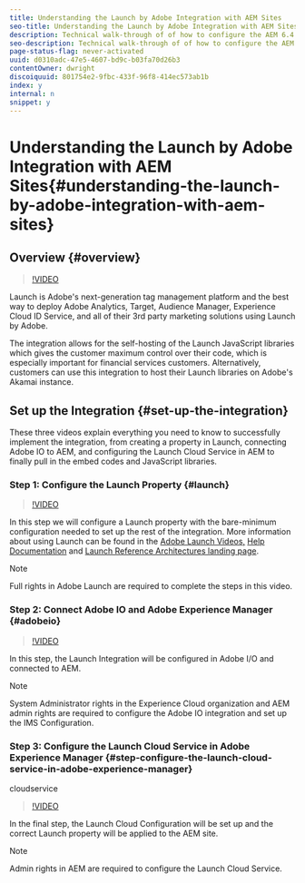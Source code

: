 ```yaml
---
title: Understanding the Launch by Adobe Integration with AEM Sites
seo-title: Understanding the Launch by Adobe Integration with AEM Sites
description: Technical walk-through of of how to configure the AEM 6.4 integration with Launch by Adobe. This integration allows customer to pull the Launch "embed codes" and related JavaScript libraries into AEM Sites.
seo-description: Technical walk-through of of how to configure the AEM 6.4 integration with Launch by Adobe. This integration allows customer to pull the Launch "embed codes" and related JavaScript libraries into AEM Sites.
page-status-flag: never-activated
uuid: d0310adc-47e5-4607-bd9c-b03fa70d26b3
contentOwner: dwright
discoiquuid: 801754e2-9fbc-433f-96f8-414ec573ab1b
index: y
internal: n
snippet: y
---
```


# Understanding the Launch by Adobe Integration with AEM Sites{#understanding-the-launch-by-adobe-integration-with-aem-sites}

## Overview {#overview}

>[!VIDEO](//video.tv.adobe.com/v/21982/)

Launch is Adobe's next-generation tag management platform and the best way to deploy Adobe Analytics, Target, Audience Manager, Experience Cloud ID Service, and all of their 3rd party marketing solutions using Launch by Adobe.

The integration allows for the self-hosting of the Launch JavaScript libraries which gives the customer maximum control over their code, which is especially important for financial services customers. Alternatively, customers can use this integration to host their Launch libraries on Adobe's Akamai instance.

## Set up the Integration {#set-up-the-integration}

These three videos explain everything you need to know to successfully implement the integration, from creating a property in Launch, connecting Adobe IO to AEM, and configuring the Launch Cloud Service in AEM to finally pull in the embed codes and JavaScript libraries.

### Step 1: Configure the Launch Property {#launch}

>[!VIDEO](//video.tv.adobe.com/v/21984/)

In this step we will configure a Launch property with the bare-minimum configuration needed to set up the rest of the integration. More information about using Launch can be found in the [Adobe Launch Videos,](https://marketing.adobe.com/resources/help/en_US/experience-cloud/launch/videos.html) [Help Documentation](https://marketing.adobe.com/resources/help/en_US/experience-cloud/launch/) and [Launch Reference Architectures landing page](https://helpx.adobe.com/experience-manager/kt/integration/using/launch-reference-architecture-guides.html).

>[!NOTE]
>
>Full rights in Adobe Launch are required to complete the steps in this video.

### Step 2: Connect Adobe IO and Adobe Experience Manager {#adobeio}

>[!VIDEO](//video.tv.adobe.com/v/21983/)

In this step, the Launch Integration will be configured in Adobe I/O and connected to AEM.

>[!NOTE]
>
>System Administrator rights in the Experience Cloud organization and AEM admin rights are required to configure the Adobe IO integration and set up the IMS Configuration.

### Step 3: Configure the Launch Cloud Service in Adobe Experience Manager {#step-configure-the-launch-cloud-service-in-adobe-experience-manager}

cloudservice

>[!VIDEO](//video.tv.adobe.com/v/21985/)

In the final step, the Launch Cloud Configuration will be set up and the correct Launch property will be applied to the AEM site.

>[!NOTE]
>
>Admin rights in AEM are required to configure the Launch Cloud Service.


